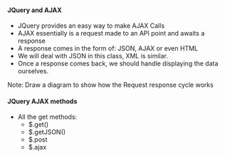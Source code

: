 #### JQuery and AJAX

* JQuery provides an easy way to make AJAX Calls
* AJAX essentially is a request made to an API point and awaits a response
* A response comes in the form of: JSON, AJAX or even HTML
* We will deal with JSON in this class, XML is similar.
* Once a response comes back, we should handle displaying the data ourselves.

Note: Draw a diagram to show how the Request response cycle works


#### JQuery AJAX methods

* All the get methods:
    * $.get()
    * $.getJSON()
    * $.post
    * $.ajax